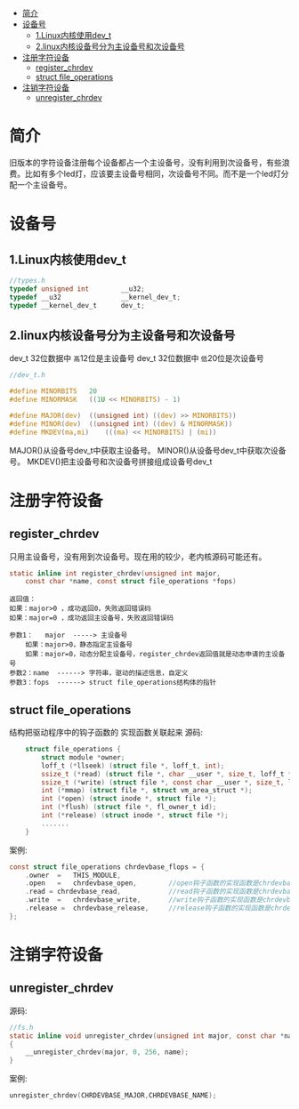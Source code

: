 
<!-- @import "[TOC]" {cmd="toc" depthFrom=1 depthTo=6 orderedList=false} -->

<!-- code_chunk_output -->

- [简介](#简介)
- [设备号](#设备号)
  - [1.Linux内核使用dev_t](#1linux内核使用dev_t)
  - [2.linux内核设备号分为主设备号和次设备号](#2linux内核设备号分为主设备号和次设备号)
- [注册字符设备](#注册字符设备)
  - [register_chrdev](#register_chrdev)
  - [struct file_operations](#struct-file_operations)
- [注销字符设备](#注销字符设备)
  - [unregister_chrdev](#unregister_chrdev)

<!-- /code_chunk_output -->
# 简介
旧版本的字符设备注册每个设备都占一个主设备号，没有利用到次设备号，有些浪费。比如有多个led灯，应该要主设备号相同，次设备号不同。而不是一个led灯分配一个主设备号。
# 设备号
## 1.Linux内核使用dev_t
```c
//types.h
typedef unsigned int        __u32;
typedef __u32               __kernel_dev_t;
typedef __kernel_dev_t      dev_t;
```
## 2.linux内核设备号分为主设备号和次设备号
dev_t 32位数据中 `高`12位是主设备号
dev_t 32位数据中 `低`20位是次设备号

```c
//dev_t.h

#define MINORBITS	20
#define MINORMASK	((1U << MINORBITS) - 1)

#define MAJOR(dev)	((unsigned int) ((dev) >> MINORBITS))
#define MINOR(dev)	((unsigned int) ((dev) & MINORMASK))
#define MKDEV(ma,mi)	(((ma) << MINORBITS) | (mi))
```
MAJOR()从设备号dev_t中获取主设备号。
MINOR()从设备号dev_t中获取次设备号。
MKDEV()把主设备号和次设备号拼接组成设备号dev_t
# 注册字符设备
## register_chrdev
只用主设备号，没有用到次设备号。现在用的较少，老内核源码可能还有。
```c
static inline int register_chrdev(unsigned int major, 
    const char *name, const struct file_operations *fops)
```
```
返回值：
如果：major>0 ，成功返回0，失败返回错误码
如果：major=0 ，成功返回主设备号，失败返回错误码
```
```
参数1：   major  -----> 主设备号
    如果：major>0，静态指定主设备号
    如果：major=0，动态分配主设备号，register_chrdev返回值就是动态申请的主设备号
参数2：name  ------> 字符串，驱动的描述信息，自定义
参数3：fops  ------> struct file_operations结构体的指针
```
## struct file_operations
结构把驱动程序中的钩子函数的 实现函数关联起来
源码:
```c
    struct file_operations {
        struct module *owner;
        loff_t (*llseek) (struct file *, loff_t, int);
        ssize_t (*read) (struct file *, char __user *, size_t, loff_t *);
        ssize_t (*write) (struct file *, const char __user *, size_t, loff_t *);
        int (*mmap) (struct file *, struct vm_area_struct *);
        int (*open) (struct inode *, struct file *);
        int (*flush) (struct file *, fl_owner_t id);
        int (*release) (struct inode *, struct file *);
        .......
    }
```
案例:
```c
const struct file_operations chrdevbase_flops = {
    .owner  =   THIS_MODULE,
    .open   =   chrdevbase_open,        //open钩子函数的实现函数是chrdevbase_open           当用户open驱动设备文件时触发
    .read = chrdevbase_read,            //read钩子函数的实现函数是chrdevbase_read           当用户read时触发
    .write  =   chrdevbase_write,       //write钩子函数的实现函数是chrdevbase_write         当用户write时触发
    .release =  chrdevbase_release,     //release钩子函数的实现函数是chrdevbase_release     当用户write时触发
};
```
# 注销字符设备
## unregister_chrdev
源码:
```c
//fs.h
static inline void unregister_chrdev(unsigned int major, const char *name)
{
	__unregister_chrdev(major, 0, 256, name);
}
```
案例:
```c
unregister_chrdev(CHRDEVBASE_MAJOR,CHRDEVBASE_NAME);
```